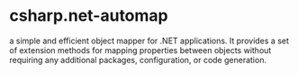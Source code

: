 # csharp.net-automap
a simple and efficient object mapper for .NET applications. It provides a set of extension methods for mapping properties between objects without requiring any additional packages, configuration, or code generation.
